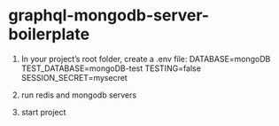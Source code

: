 # graphql-mongodb-server-boilerplate

1) In your project’s root folder, create a .env file:
DATABASE=mongoDB
TEST_DATABASE=mongoDB-test
TESTING=false
SESSION_SECRET=mysecret

2) run redis and mongodb servers

3) start project
